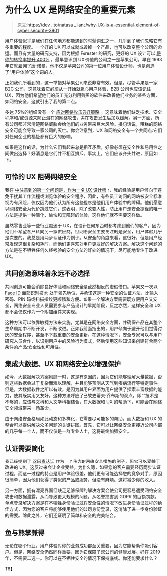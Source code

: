 # 为什么 UX 是网络安全的重要元素

> 原文:[https://dev . to/natasa _ lane/why-UX-is-a-essential-element-of-cyber security-3901](https://dev.to/natasa_lane/why-ux-is-an-essential-element-of-cybersecurity-3901)

用户体验似乎是我们在任何地方都能遇到的时髦词汇之一，几乎到了我们忽略它有多重要的程度。一个好的 UX 可以成就或毁掉一个产品，也可以改变整个公司的命运。而且有大量的研究支持，因为根据 Forester 的研究，更好的 UX 设计可以 [将你的转换率提升 400%](https://www.forrester.com/report/The+Six+Steps+For+Justifying+Better+UX/-/E-RES117708) 。最早意识到 UX 价值的公司之一是苹果公司，早在 1993 年它就雇佣了唐·诺曼，他不仅是苹果公司的第一位用户体验设计师，也是创造了“用户体验”这个词的人。

正如我们所看到的，这一举措对苹果公司来说非常有效。但是，尽管苹果是一家 B2C 公司，这意味着它必须从一开始就担心用户体验，B2B 公司也应该记住 UX，因为他们希望他们的员工充分利用购买的软件来改善他们业务的某些方面，如网络安全，这就引出了我的第二点。

多达 75%的组织没有一个 [应对网络攻击的好策略](https://www.lendio.com/news/small-business-outlook/cyber-attack/) 。这意味着他们缺乏技术、安全程序和/或资源来防止潜在的网络攻击，并在攻击发生后加以缓解。另一方面，所有公司都非常清楚网络威胁会给他们的业务带来巨大风险。换句话说，糟糕的网络安全可能会导致一家公司的灭亡。你会注意到，UX 和网络安全有一个共同点:它们对任何企业的福祉都有巨大的影响。

如果是这样的话，为什么它们看起来总是相互矛盾，好像必须在安全性和易用性之间做出选择？好消息是它们并不相互排斥。事实上，它们应该齐头并进，原因如下。

## 可怜的 UX 阻碍网络安全

我在 [中注意到的第一个问题是，作为一名 UX 设计师](https://dev.to/natasa_lane/transitioning-from-web-designer-to-ux-designer-ups-downs-and-everything-in-in-between-7bi) r，我的经验是用户倾向于避免干扰其工作流程或浏览体验的安全程序，因此，有些员工访问的网站被安全标准视为有风险，仅仅因为他们认为所有这些程序是他们用户体验中的障碍。他们愿意以网络安全为代价跳过它们，这表明，除了改变人性，防止用户走安全捷径的唯一方法是提供一种简化、愉快和无障碍的体验，这样他们就不需要这样做。

虽然零售业等一些行业痴迷于 UX，在设计任何东西时都考虑到他们的客户，因为他们不希望客户转向另一家供应商，但网络安全主要关注的是安全，用户体验几乎是次要的。我总是用两步认证作为例子。从安全的角度来看，这很好，但是用户经常发现这很复杂和耗时，而他们更喜欢对用户更友好的解决方案。解决这个问题的方法是在不牺牲任何久经考验的安全方法的好处的情况下，尽可能地专注于改进 UX。

## 共同创造意味着永远不必选择

共同创造可能会消除良好体验和网络安全是截然相反的虚假借口。苹果又一次以 [Face ID 面部识别技术](https://www.macworld.com/article/3225406/face-id-iphone-x-faq.html) 处于领先地位，并承诺这是一种安全的认证方法，比输入密码、PIN 码或扫描指纹更顺畅和方便。如果一个解决方案需要既方便用户又安全，网络安全专业人员需要参与产品设计的早期阶段，反之亦然，这样安全和 UX 都不会仅仅作为一个附加组件来实现。

这种方法可以依靠敏捷方法来实施，尤其是在网络安全方面[](https://dev.to/techwomenshow/cybersecurity-through-the-decades)，并确保产品在其整个生命周期中不断开发，不断改进。正如我前面指出的，用户倾向于避开他们觉得讨厌的安全程序，甚至不下载重要的安全更新。在这种情况下，安全专家可以与用户研究人员合作，以识别用户中的风险行为模式，然后使用这些知识来创建符合两个条件的产品:安全性和可用性。

## 集成大数据、UX 和网络安全以增强保护

如今，大数据解决方案风靡一时，这是有原因的，因为它们能够理解大量数据，否则这些数据会过于复杂而难以理解，并且能够预测从天气到疾病流行等特定事件。但是，大数据软件之所以有效，是因为其用户界面为用户提供了探索丰富数据的能力，使其既实用又友好。这种方法呼应了已故史蒂夫·乔布斯的观点，即“[](https://www.newyorker.com/news/news-desk/steve-jobs-technology-alone-is-not-enough)”技术是不够的，应该与文科和人文学科相结合，在大数据和 UX 的帮助下，可能会在网络安全领域带来一场革命。

由于网络安全格局如此动态和多样化，它需要尽可能多的帮助，而大数据和 UX 的整合可以提供解决众多问题的关键拼图。首先，它可以让网络安全更接近公司内部的几乎每一个人，而不仅仅是一群专业人士，这将最终加强安全。

## 认证需要简化

我已经提到了 [双因素认证](https://dev.to/cr0wst/beefing-up-your-spring-security-with-two-factor-authentication-4m5p) 作为一个伟大的网络安全措施的例子，但它可以受益于改进的 UX。这反过来会让企业受益。为什么嗯，如果您的客户需要经历两步认证过程，而这一过程的特点是用户体验很差，他们更有可能选择您的竞争对手，原因很简单，因为他们获得了类似的产品或服务，但没有麻烦。这将减少你的收入。

另一方面，拥有漂亮界面但缺乏足够保障的解决方案会使公司更容易遭受网络安全攻击和数据泄露，从而导致更大规模的问题，从名誉损害到 GDPR 的巨额罚款。单点登录解决方案是在不牺牲身份验证过程安全性的情况下改进身份验证过程的绝佳方式，因为您的客户将能够使用他们的公司身份登录，这消除了进一步身份验证的需要。除此之外，它们还证明了简单和安全的完美结合。

## 鱼与熊掌兼得

无论在哪个行业，用户体验对你的业务成功都至关重要，因为它能帮助你吸引客户。但是，网络安全仍然同样重要，因为它保障了您公司的健康发展。好在 2019 年，不需要二选一。你可以在不牺牲安全的情况下保持底线。你还能要求什么？

 T6】
